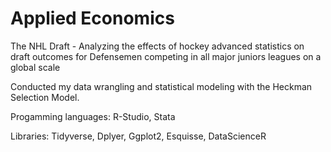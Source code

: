 # Applied Economics
The NHL Draft - Analyzing the effects of hockey advanced statistics on draft outcomes for Defensemen competing in all major juniors leagues on a global scale

Conducted my data wrangling and statistical modeling with the Heckman Selection Model.

Progamming languages: R-Studio, Stata

Libraries: Tidyverse, Dplyer, Ggplot2, Esquisse, DataScienceR
